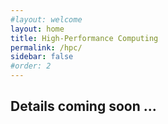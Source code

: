 ```yaml
---
#layout: welcome
layout: home
title: High-Performance Computing
permalink: /hpc/
sidebar: false
#order: 2
---
```


## Details coming soon ...
